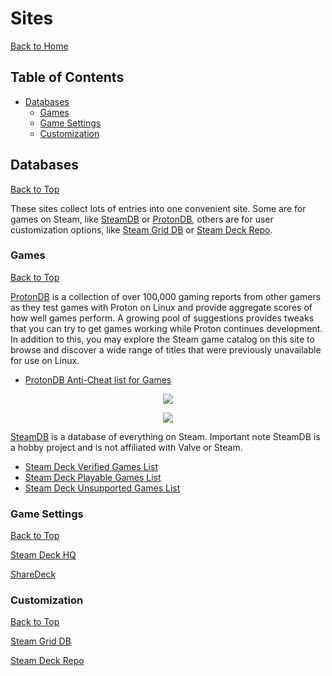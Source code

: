 # Sites

[Back to Home](/README.md#table-of-contents)

<!-- TODO Overview -->

## Table of Contents

- [Databases](#databases)
  - [Games](#games)
  - [Game Settings](#game-settings)
  - [Customization](#customization)

## Databases

[Back to Top](#sites)

These sites collect lots of entries into one convenient site. Some are for games on Steam, like [SteamDB](https://steamdb.info/instantsearch/) or [ProtonDB](https://www.protondb.com), others are for user customization options, like [Steam Grid DB]() or [Steam Deck Repo](https://steamdeckrepo.com/).

### Games

[Back to Top](#sites)

[ProtonDB](https://www.protondb.com) is a collection of over 100,000 gaming reports from other gamers as they test games with Proton on Linux and provide aggregate scores of how well games perform. A growing pool of suggestions provides tweaks that you can try to get games working while Proton continues development. In addition to this, you may explore the Steam game catalog on this site to browse and discover a wide range of titles that were previously unavailable for use on Linux.

- [ProtonDB Anti-Cheat list for Games](https://www.protondb.com/explore?selectedFilters=antiCheat)

<p align="center">
  <img src="https://user-images.githubusercontent.com/45159366/108773213-dcd8f800-7512-11eb-8775-19b0c8924d55.png">
</p>

<p align="center">
  <img src="https://user-images.githubusercontent.com/45159366/108773214-dd718e80-7512-11eb-983b-ce192e5b30f2.png">
</p>

[SteamDB](https://steamdb.info/instantsearch/) is a database of everything on Steam. Important note SteamDB is a hobby project and is not affiliated with Valve or Steam.

- [Steam Deck Verified Games List](https://steamdb.info/instantsearch/?refinementList%5Boslist%5D%5B0%5D=Steam%20Deck%20Verified)
- [Steam Deck Playable Games List](https://steamdb.info/instantsearch/?refinementList%5Boslist%5D%5B0%5D=Steam%20Deck%20Playable)
- [Steam Deck Unsupported Games List](https://steamdb.info/instantsearch/?refinementList%5Boslist%5D%5B0%5D=Steam%20Deck%20Unsupported)

### Game Settings

[Back to Top](#sites)

[Steam Deck HQ](https://steamdeckhq.com/)

[ShareDeck](https://sharedeck.games/)

### Customization

[Back to Top](#sites)

[Steam Grid DB]()

[Steam Deck Repo]()
